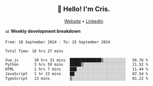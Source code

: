 
<h2 align="center">👋 Hello! I'm Cris.</h2>
<p align="center">
  <a href="https://www.criscunas.dev">Website</a> •
  <a href="https://www.linkedin.com/in/cristophercunas/">LinkedIn</a> 
</p>


📊 **Weekly development breakdown**
<!--START_SECTION:waka-->

```txt
From: 18 September 2024 - To: 25 September 2024

Total Time: 18 hrs 27 mins

Vue.js       10 hrs 31 mins  ██████████████▒░░░░░░░░░░   56.76 %
Python       3 hrs 59 mins   █████▒░░░░░░░░░░░░░░░░░░░   21.52 %
HTML         2 hrs 7 mins    ███░░░░░░░░░░░░░░░░░░░░░░   11.44 %
JavaScript   1 hr 23 mins    ██░░░░░░░░░░░░░░░░░░░░░░░   07.54 %
TypeScript   13 mins         ▒░░░░░░░░░░░░░░░░░░░░░░░░   01.22 %
```

<!--END_SECTION:waka-->
